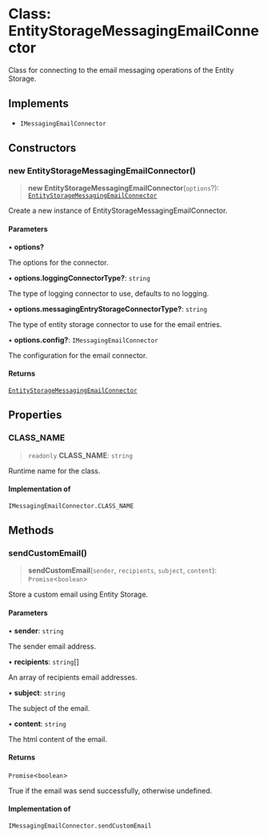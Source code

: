 # Class: EntityStorageMessagingEmailConnector

Class for connecting to the email messaging operations of the Entity Storage.

## Implements

- `IMessagingEmailConnector`

## Constructors

### new EntityStorageMessagingEmailConnector()

> **new EntityStorageMessagingEmailConnector**(`options`?): [`EntityStorageMessagingEmailConnector`](EntityStorageMessagingEmailConnector.md)

Create a new instance of EntityStorageMessagingEmailConnector.

#### Parameters

• **options?**

The options for the connector.

• **options.loggingConnectorType?**: `string`

The type of logging connector to use, defaults to no logging.

• **options.messagingEntryStorageConnectorType?**: `string`

The type of entity storage connector to use for the email entries.

• **options.config?**: `IMessagingEmailConnector`

The configuration for the email connector.

#### Returns

[`EntityStorageMessagingEmailConnector`](EntityStorageMessagingEmailConnector.md)

## Properties

### CLASS\_NAME

> `readonly` **CLASS\_NAME**: `string`

Runtime name for the class.

#### Implementation of

`IMessagingEmailConnector.CLASS_NAME`

## Methods

### sendCustomEmail()

> **sendCustomEmail**(`sender`, `recipients`, `subject`, `content`): `Promise`\<`boolean`\>

Store a custom email using Entity Storage.

#### Parameters

• **sender**: `string`

The sender email address.

• **recipients**: `string`[]

An array of recipients email addresses.

• **subject**: `string`

The subject of the email.

• **content**: `string`

The html content of the email.

#### Returns

`Promise`\<`boolean`\>

True if the email was send successfully, otherwise undefined.

#### Implementation of

`IMessagingEmailConnector.sendCustomEmail`
